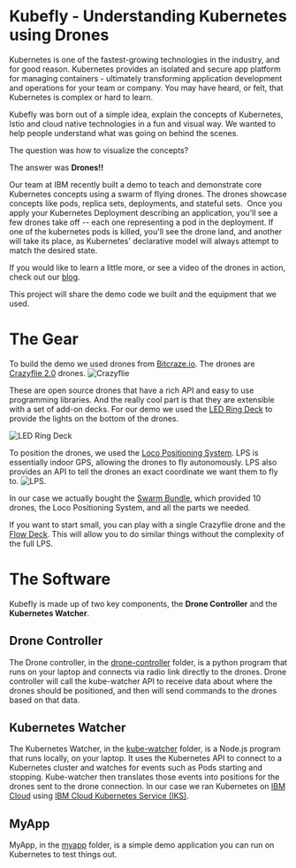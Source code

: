 
# **Kubefly** - Understanding Kubernetes using Drones

Kubernetes is one of the fastest-growing technologies in the industry, and for good reason. Kubernetes provides an isolated and secure app platform for managing containers - ultimately transforming application development and operations for your team or company. You may have heard, or felt, that Kubernetes is complex or hard to learn. 

Kubefly was born out of a simple idea, explain the concepts of Kubernetes, Istio and cloud native technologies in a fun and visual way. We wanted to help people understand what was going on behind the scenes. 

The question was how to visualize the concepts?  

The answer was **Drones!!**

Our team at IBM recently built a demo to teach and demonstrate core Kubernetes concepts using a swarm of flying drones. The drones showcase concepts like pods, replica sets, deployments, and stateful sets.  Once you apply your Kubernetes Deployment describing an application, you'll see a few drones take off -- each one representing a pod in the deployment. If one of the kubernetes pods is killed, you'll see the drone land, and another will take its place, as Kubernetes' declarative model will always attempt to match the desired state.

If you would like to learn a little more, or see a video of the drones in action, check out our [blog](https://developer.ibm.com/blogs/flying-kubernetes-using-drones-to-explain-key-kubernetes-concepts).

This project will share the demo code we built and the equipment that we used.

# The Gear
To build the demo we used drones from  [Bitcraze.io](https://www.bitcraze.io). The drones are [Crazyflie 2.0](https://www.bitcraze.io/crazyflie-2/) drones. ![Crazyflie](https://www.bitcraze.io/images/Crazyflie2.0/Crazyflie2.0-585px.JPG) 

These are open source drones that have a rich API and easy to use programming libraries. And the really cool part is that they are extensible with a set of add-on decks. For our demo we used the [LED Ring Deck](https://www.bitcraze.io/led-ring-deck/) to provide the lights on the bottom of the drones.

![LED Ring Deck](https://www.bitcraze.io/images/led-ring/ledring-side.jpg)

To position the drones, we used the [Loco Positioning System](https://www.bitcraze.io/loco-pos-system/). LPS is essentially indoor GPS, allowing the drones to fly autonomously. LPS also provides an API to tell the drones an exact coordinate we want them to fly to.  ![LPS](https://www.bitcraze.io/images/loco-pos-deck/locoPositioning_deck_585px_side.JPG).

In our case we actually bought the [Swarm Bundle](https://store.bitcraze.io/collections/bundles/products/the-swarm-bundle), which provided 10 drones, the Loco Positioning System, and all the parts we needed. 

If you want to start small, you can play with a single Crazyflie drone and the [Flow Deck](https://www.bitcraze.io/flow-deck-v2/). This will allow you to do similar things without the complexity of the full LPS. 

# The Software
Kubefly is made up of two key components, the **Drone Controller** and the **Kubernetes Watcher**.

## Drone Controller
The Drone controller, in the [drone-controller](/drone-controller) folder, is a python program that runs on your laptop and connects via radio link directly to the drones. Drone controller will call the kube-watcher API to receive data about where the drones should be positioned, and then will send commands to the drones based on that data. 

## Kubernetes Watcher
The Kubernetes Watcher, in the [kube-watcher](/kube-watcher) folder, is a Node.js program that runs locally, on your laptop. It uses the Kubernetes API to connect to a Kubernetes cluster and watches for events such as Pods starting and stopping. Kube-watcher then translates those events into positions for the drones sent to the drone connection. In our case we ran Kubernetes on [IBM Cloud](https://cloud.ibm.com) using [IBM Cloud Kubernetes Service (IKS)](http://ibm.com/iks).

## MyApp
MyApp, in the [myapp](/myapp) folder, is a simple demo application you can run on Kubernetes to test things out.
